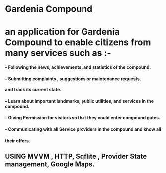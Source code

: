 # Gardenia Compound

####
# an application for Gardenia Compound to enable citizens from many services such as :-

#### - Following the news, achievements, and statistics of the compound.
#### - Submitting complaints , suggestions or maintenance requests.    
####   and track its current state.
#### - Learn about important landmarks, public utilities, and services in the compound.
#### - Giving Permission for visitors so that they could enter compound gates.
#### - Communicating with all Service providers in the compound and know all 
####   their offers.


## USING MVVM , HTTP, Sqflite , Provider State management, Google Maps. 




